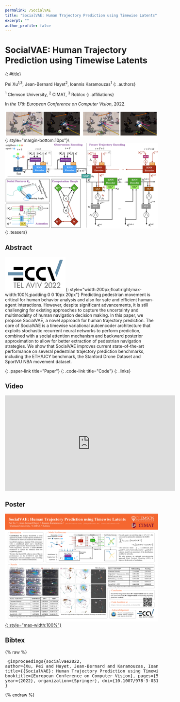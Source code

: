 ```yaml
---
permalink: /SocialVAE
title: "SocialVAE: Human Trajectory Prediction using Timewise Latents"
excerpt: ""
author_profile: false
--- 
```


# SocialVAE: Human Trajectory Prediction using Timewise Latents
{: #title}

<span>Pei Xu<sup>1,3</sup></span>,
<span>Jean-Bernard Hayet<sup>2</sup></span>,
<span>Ioannis Karamouzas<sup>1</sup></span>
{: .authors}

<span><sup>1</sup> Clemson University</span>,
<span><sup>2</sup> CIMAT</span>,
<span><sup>3</sup> Roblox</span>
{: .affiliations}

In _the 17th European Conference on Computer Vision_, 2022.

![](projects/SocialVAE/teaser.png){: style="margin-bottom:10px"}\\
![](projects/SocialVAE/overview.png)
{: .teasers}

## Abstract
![ECCV 2022](projects/SocialVAE/ECCV-logo3.png){: style="width:200px;float:right;max-width:100%;padding:0 0 10px 20px"}
Predicting pedestrian movement is critical for human behavior analysis and also for safe and efficient human-agent interactions. However, despite significant advancements, it is still challenging for existing approaches to capture the uncertainty and multimodality of human navigation decision making. In this paper, we propose SocialVAE, a novel approach for human trajectory prediction. The core of SocialVAE is a timewise variational autoencoder architecture that exploits stochastic recurrent neural networks to perform prediction, combined with a social attention mechanism and backward posterior approximation to allow for better extraction of pedestrian navigation strategies. We show that SocialVAE improves current state-of-the-art performance on several pedestrian trajectory prediction benchmarks, including the ETH/UCY benchmark, the Stanford Drone Dataset and SportVU NBA movement dataset.


[](https://arxiv.org/abs/2203.08207){: .paper-link title="Paper"}
[](https://github.com/xupei0610/SocialVAE){: .code-link title="Code"}
{: .links}


## Video
<div style="max-width:560px">
<iframe width="560" height="315" src="https://www.youtube.com/embed/nXrreTmXktM?si=c66LWojq8FxsGBDN" frameborder="0" allow="accelerometer; autoplay; clipboard-write; encrypted-media; gyroscope; picture-in-picture; web-share" allowfullscreen></iframe>
</div>


## Poster
[![](projects/SocialVAE/poster.png){: style="max-width:100%"}](projects/SocialVAE/poster.pdf)


## Bibtex
{% raw %}<pre class="bibtex">
@inproceedings{socialvae2022,
    author={Xu, Pei and Hayet, Jean-Bernard and Karamouzas, Ioannis},
    title={{SocialVAE}: Human Trajectory Prediction using Timewise Latents},
    booktitle={European Conference on Computer Vision},
    pages={511-528},
    year={2022},
    organization={Springer},
    doi={10.1007/978-3-031-19772-7_30}
}
</pre>{% endraw %}
